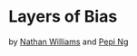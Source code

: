# Layers of Bias
by [Nathan Williams](https://nathanwilliams.space/) and [Pepi Ng](https://pepzicles.com/)
